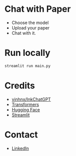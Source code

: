 # Chat with Paper

* Choose the model
* Upload your paper
* Chat with it.

# Run locally

```bash
streamlit run main.py
```

# Credits

* [vinhnx/InkChatGPT](https://github.com/vinhnx/InkChatGPT)
* [Transformers](https://huggingface.co/transformers/)
* [Hugging Face](https://huggingface.co/)
* [Streamlit](https://www.streamlit.io/)


# Contact

* [LinkedIn](https://www.linkedin.com/in/orsenthil/)
